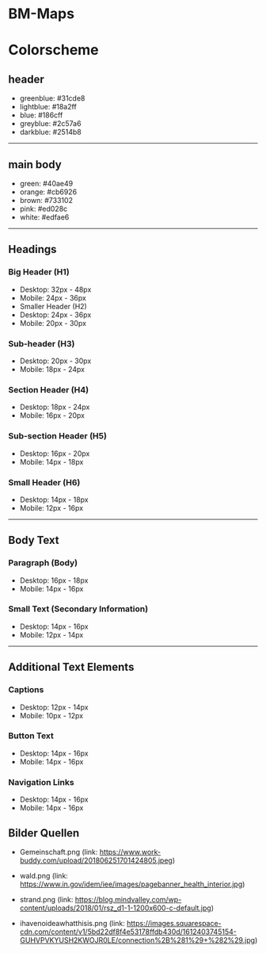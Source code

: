 # BM-Maps

# Colorscheme

## header

- greenblue: #31cde8
- lightblue: #18a2ff
- blue: #186cff
- greyblue: #2c57a6
- darkblue: #2514b8

---

## main body

- green: #40ae49
- orange: #cb6926
- brown: #733102
- pink: #ed028c
- white: #edfae6

---

## Headings

### Big Header (H1)

- Desktop: 32px - 48px
- Mobile: 24px - 36px
- Smaller Header (H2)
- Desktop: 24px - 36px
- Mobile: 20px - 30px

### Sub-header (H3)

- Desktop: 20px - 30px
- Mobile: 18px - 24px

### Section Header (H4)

- Desktop: 18px - 24px
- Mobile: 16px - 20px

### Sub-section Header (H5)

- Desktop: 16px - 20px
- Mobile: 14px - 18px

### Small Header (H6)

- Desktop: 14px - 18px
- Mobile: 12px - 16px

---

## Body Text

### Paragraph (Body)

- Desktop: 16px - 18px
- Mobile: 14px - 16px

### Small Text (Secondary Information)

- Desktop: 14px - 16px
- Mobile: 12px - 14px

---

## Additional Text Elements

### Captions

- Desktop: 12px - 14px
- Mobile: 10px - 12px

### Button Text

- Desktop: 14px - 16px
- Mobile: 14px - 16px

### Navigation Links

- Desktop: 14px - 16px
- Mobile: 14px - 16px

## Bilder Quellen

- Gemeinschaft.png (link: https://www.work-buddy.com/upload/201806251701424805.jpeg)

- wald.png (link: https://www.in.gov/idem/iee/images/pagebanner_health_interior.jpg)

- strand.png (link: https://blog.mindvalley.com/wp-content/uploads/2018/01/rsz_d1-1-1200x600-c-default.jpg)

- ihavenoideawhatthisis.png (link: https://images.squarespace-cdn.com/content/v1/5bd22df8f4e53178ffdb430d/1612403745154-GUHVPVKYUSH2KWOJR0LE/connection%2B%281%29+%282%29.jpg)
